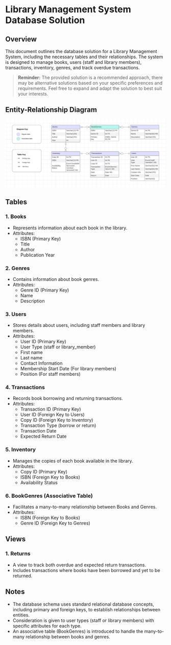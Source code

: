 # Library Management System Database Solution

## Overview

This document outlines the database solution for a Library Management System, including the necessary tables and their relationships. The system is designed to manage books, users (staff and library members), transactions, inventory, genres, and track overdue transactions.

> **Reminder:**
> The provided solution is a recommended approach, there may be alternative solutions based on your specific preferences and requirements. Feel free to expand and adapt the solution to best suit your interests.

## Entity-Relationship Diagram

![Library Management System ERD](LibraryERD.png)

## Tables

### 1. Books

- Represents information about each book in the library.
- Attributes:
  - ISBN (Primary Key)
  - Title
  - Author
  - Publication Year

### 2. Genres

- Contains information about book genres.
- Attributes:
  - Genre ID (Primary Key)
  - Name
  - Description

### 3. Users

- Stores details about users, including staff members and library members.
- Attributes:
  - User ID (Primary Key)
  - User Type (staff or library_member)
  - First name
  - Last name
  - Contact Information
  - Membership Start Date (For library members)
  - Position (For staff members)

### 4. Transactions

- Records book borrowing and returning transactions.
- Attributes:
  - Transaction ID (Primary Key)
  - User ID (Foreign Key to Users)
  - Copy ID (Foreign Key to Inventory)
  - Transaction Type (borrow or return)
  - Transaction Date
  - Expected Return Date

### 5. Inventory

- Manages the copies of each book available in the library.
- Attributes:
  - Copy ID (Primary Key)
  - ISBN (Foreign Key to Books)
  - Availability Status

### 6. BookGenres (Associative Table)

- Facilitates a many-to-many relationship between Books and Genres.
- Attributes:
  - ISBN (Foreign Key to Books)
  - Genre ID (Foreign Key to Genres)

## Views

### 1. Returns

- A view to track both overdue and expected return transactions.
- Includes transactions where books have been borrowed and yet to be returned.

## Notes

- The database schema uses standard relational database concepts, including primary and foreign keys, to establish relationships between entities.
- Consideration is given to user types (staff or library members) with specific attributes for each type.
- An associative table (BookGenres) is introduced to handle the many-to-many relationship between books and genres.
